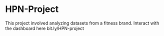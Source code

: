 # HPN-Project
This project involved analyzing datasets from a fitness brand. Interact with the dashboard here bit.ly/HPN-project
